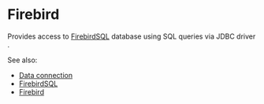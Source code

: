 <!-- TITLE: Firebird -->
<!-- SUBTITLE: -->

# Firebird

Provides access to [FirebirdSQL](https://firebirdsql.org/) database
using SQL queries via JDBC driver . 

See also:

  * [Data connection](../data-connection.md)
  * [FirebirdSQL](https://firebirdsql.org/)
  * [Firebird](https://en.wikipedia.org/wiki/Firebird)
